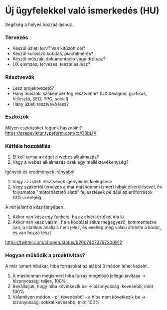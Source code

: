 # Új ügyfelekkel való ismerkedés (HU)

Segítség a helyes hozzáálláshoz.

### Tervezés

- Készül üzleti terv? Van kitűzött cél?
- Készül kulcsszó kutatás, piacfelmérés?
- Készül műszaki dokumentáció vagy drótváz?
- UX elemzés, tervezés, tesztelés lesz?

### Résztvevők

- Lesz projektvezető?
- Hány műszaki szakember fog résztvenni? (UX designer, grafikus, fejlesztő, SEO, PPC, social)
- Hány üzleti résztvevő lesz?

### Eszközök

Milyen eszközöket fogunk használni?
https://szepeviktor.typeform.com/to/O8bLIX

### Kétféle hozzáállás

1. El kell tartsa a céget a webes alkalmazás?
2. Vagy a webes alkalmazás csak egy melléktevékenység?

Igények és eredmények irányából.

1. Vagy az üzleti résztvevők igényeinek kielégítése
2. Vagy szakértői tervezés a már máshonnan ismert hibák elkerülésével,
   és folyamatos "motorháztető alatti" fejlesztések például az erőforrások 10%-a erejéig

A _mit jelent a kész_ fényében.

1. Akkor van kész egy funkció, ha az elvárt értéket írja ki
2. Akkor van kész valami, ha a kódolási stílus megegyező, kommentezve van, a statikus analízis nem jelez,
   és esetleg még valaki átnézte a kódot, és van hozzá teszt

https://twitter.com/chopeh/status/926074073767206912

### Hogyan működik a proaktivitás?

A már ismert hibákat, hiba forrásokat az alábbi 3 módon lehet kezelni.

1. A máshonnan megismert hiba forrás megelőző jellegű javítása → bizonyosság: teljes, 100%
2. Bevállaljuk, hogy hiba következik be → bizonyosság: kevesebb, mint 100%
3. Valamilyen módon - pl. tévedésből - a hiba nem következik be → bizonyosság: sokkal kevesebb, mint 100%
